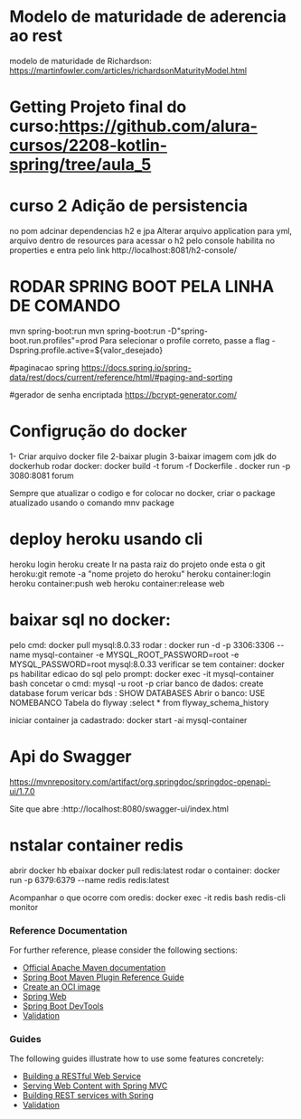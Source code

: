 # Modelo de maturidade de aderencia ao rest
modelo de maturidade de Richardson: https://martinfowler.com/articles/richardsonMaturityModel.html

# Getting Projeto final do curso:https://github.com/alura-cursos/2208-kotlin-spring/tree/aula_5


# curso 2 Adição de persistencia

no pom adcinar dependencias h2 e jpa
Alterar arquivo application para yml, arquivo dentro de resources
para acessar o h2 pelo console habilita no properties e entra pelo link
http://localhost:8081/h2-console/

# RODAR SPRING BOOT PELA LINHA DE COMANDO
mvn spring-boot:run
mvn spring-boot:run -D"spring-boot.run.profiles"=prod
Para selecionar o profile correto, passe a flag -Dspring.profile.active=${valor_desejado}


#paginacao spring
https://docs.spring.io/spring-data/rest/docs/current/reference/html/#paging-and-sorting

#gerador de senha encriptada
https://bcrypt-generator.com/

# Configrução do docker
1- Criar arquivo docker file
2-baixar plugin
3-baixar imagem com jdk do dockerhub
rodar docker: docker build -t forum -f Dockerfile .
docker run -p 3080:8081 forum

Sempre que atualizar o codigo e for colocar no docker,  criar o package atualizado usando o comando mnv package

# deploy heroku usando cli
heroku login
heroku create
Ir na pasta raiz do projeto onde esta o git
heroku:git remote -a "nome projeto do heroku"
heroku container:login
heroku container:push web
heroku container:release web

# baixar sql no docker:
pelo cmd: docker pull mysql:8.0.33
rodar : docker run -d -p 3306:3306 --name mysql-container -e MYSQL_ROOT_PASSWORD=root -e MYSQL_PASSWORD=root mysql:8.0.33
verificar se tem container: docker ps
habilitar edicao do sql pelo prompt: docker exec -it mysql-container bash
concetar o cmd: mysql -u root -p
criar banco de dados: create database forum
vericar bds : SHOW DATABASES
Abrir o banco: USE NOMEBANCO
Tabela do flyway :select * from flyway_schema_history


iniciar container ja cadastrado: docker start -ai mysql-container

# Api do Swagger
https://mvnrepository.com/artifact/org.springdoc/springdoc-openapi-ui/1.7.0

Site que abre :http://localhost:8080/swagger-ui/index.html


# nstalar container redis
abrir docker hb ebaixar
docker pull redis:latest
rodar o container: docker run -p 6379:6379 --name redis redis:latest

Acompanhar o que ocorre com oredis:
docker exec -it redis bash
redis-cli  monitor

### Reference Documentation
For further reference, please consider the following sections:

* [Official Apache Maven documentation](https://maven.apache.org/guides/index.html)
* [Spring Boot Maven Plugin Reference Guide](https://docs.spring.io/spring-boot/docs/3.0.5/maven-plugin/reference/html/)
* [Create an OCI image](https://docs.spring.io/spring-boot/docs/3.0.5/maven-plugin/reference/html/#build-image)
* [Spring Web](https://docs.spring.io/spring-boot/docs/3.0.5/reference/htmlsingle/#web)
* [Spring Boot DevTools](https://docs.spring.io/spring-boot/docs/3.0.5/reference/htmlsingle/#using.devtools)
* [Validation](https://docs.spring.io/spring-boot/docs/3.0.5/reference/htmlsingle/#io.validation)

### Guides
The following guides illustrate how to use some features concretely:

* [Building a RESTful Web Service](https://spring.io/guides/gs/rest-service/)
* [Serving Web Content with Spring MVC](https://spring.io/guides/gs/serving-web-content/)
* [Building REST services with Spring](https://spring.io/guides/tutorials/rest/)
* [Validation](https://spring.io/guides/gs/validating-form-input/)

